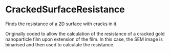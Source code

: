 # CrackedSurfaceResistance
Finds the resistance of a 2D surface with cracks in it. 

Originally coded to allow the calculation of the resistance of a cracked gold nanoparticle film upon extension of the film. 
In this case, the SEM image is binarised and then used to calculate the resistance. 

